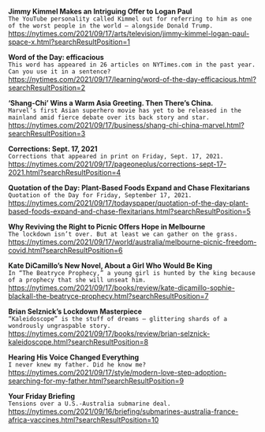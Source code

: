 **Jimmy Kimmel Makes an Intriguing Offer to Logan Paul**\
`The YouTube personality called Kimmel out for referring to him as one of the worst people in the world — alongside Donald Trump.`\
https://nytimes.com/2021/09/17/arts/television/jimmy-kimmel-logan-paul-space-x.html?searchResultPosition=1

**Word of the Day: efficacious**\
`This word has appeared in 26 articles on NYTimes.com in the past year. Can you use it in a sentence?`\
https://nytimes.com/2021/09/17/learning/word-of-the-day-efficacious.html?searchResultPosition=2

**‘Shang-Chi’ Wins a Warm Asia Greeting. Then There’s China.**\
`Marvel’s first Asian superhero movie has yet to be released in the mainland amid fierce debate over its back story and star.`\
https://nytimes.com/2021/09/17/business/shang-chi-china-marvel.html?searchResultPosition=3

**Corrections: Sept. 17, 2021**\
`Corrections that appeared in print on Friday, Sept. 17, 2021.`\
https://nytimes.com/2021/09/17/pageoneplus/corrections-sept-17-2021.html?searchResultPosition=4

**Quotation of the Day: Plant-Based Foods Expand and Chase Flexitarians**\
`Quotation of the Day for Friday, September 17, 2021.`\
https://nytimes.com/2021/09/17/todayspaper/quotation-of-the-day-plant-based-foods-expand-and-chase-flexitarians.html?searchResultPosition=5

**Why Reviving the Right to Picnic Offers Hope in Melbourne**\
`The lockdown isn’t over. But at least we can gather on the grass.`\
https://nytimes.com/2021/09/17/world/australia/melbourne-picnic-freedom-covid.html?searchResultPosition=6

**Kate DiCamillo’s New Novel, About a Girl Who Would Be King**\
`In “The Beatryce Prophecy,” a young girl is hunted by the king because of a prophecy that she will unseat him.`\
https://nytimes.com/2021/09/17/books/review/kate-dicamillo-sophie-blackall-the-beatryce-prophecy.html?searchResultPosition=7

**Brian Selznick’s Lockdown Masterpiece**\
`“Kaleidoscope” is the stuff of dreams — glittering shards of a wondrously ungraspable story.`\
https://nytimes.com/2021/09/17/books/review/brian-selznick-kaleidoscope.html?searchResultPosition=8

**Hearing His Voice Changed Everything**\
`I never knew my father. Did he know me?`\
https://nytimes.com/2021/09/17/style/modern-love-step-adoption-searching-for-my-father.html?searchResultPosition=9

**Your Friday Briefing**\
`Tensions over a U.S.-Australia submarine deal.`\
https://nytimes.com/2021/09/16/briefing/submarines-australia-france-africa-vaccines.html?searchResultPosition=10

